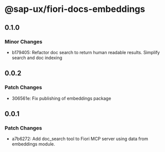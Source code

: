 # @sap-ux/fiori-docs-embeddings

## 0.1.0

### Minor Changes

-   b179405: Refactor doc search to return human readable results. Simplify search and doc indexing

## 0.0.2

### Patch Changes

-   306561e: Fix publishing of embeddings package

## 0.0.1

### Patch Changes

-   a7b6272: Add doc_search tool to Fiori MCP server using data from embeddings module.
